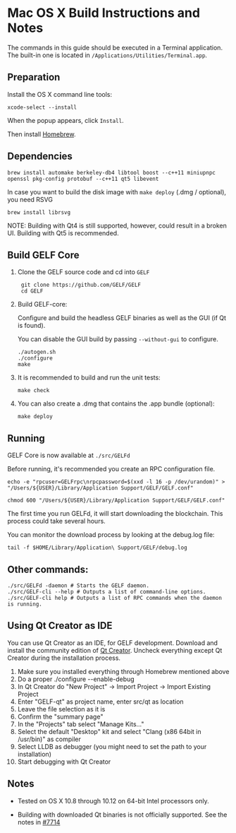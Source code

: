 Mac OS X Build Instructions and Notes
====================================
The commands in this guide should be executed in a Terminal application.
The built-in one is located in `/Applications/Utilities/Terminal.app`.

Preparation
-----------
Install the OS X command line tools:

`xcode-select --install`

When the popup appears, click `Install`.

Then install [Homebrew](http://brew.sh).

Dependencies
----------------------

    brew install automake berkeley-db4 libtool boost --c++11 miniupnpc openssl pkg-config protobuf --c++11 qt5 libevent

In case you want to build the disk image with `make deploy` (.dmg / optional), you need RSVG

    brew install librsvg

NOTE: Building with Qt4 is still supported, however, could result in a broken UI. Building with Qt5 is recommended.

Build GELF Core
------------------------

1. Clone the GELF source code and cd into `GELF`

        git clone https://github.com/GELF/GELF
        cd GELF

2.  Build GELF-core:

    Configure and build the headless GELF binaries as well as the GUI (if Qt is found).

    You can disable the GUI build by passing `--without-gui` to configure.

        ./autogen.sh
        ./configure
        make

3.  It is recommended to build and run the unit tests:

        make check

4.  You can also create a .dmg that contains the .app bundle (optional):

        make deploy

Running
-------

GELF Core is now available at `./src/GELFd`

Before running, it's recommended you create an RPC configuration file.

    echo -e "rpcuser=GELFrpc\nrpcpassword=$(xxd -l 16 -p /dev/urandom)" > "/Users/${USER}/Library/Application Support/GELF/GELF.conf"

    chmod 600 "/Users/${USER}/Library/Application Support/GELF/GELF.conf"

The first time you run GELFd, it will start downloading the blockchain. This process could take several hours.

You can monitor the download process by looking at the debug.log file:

    tail -f $HOME/Library/Application\ Support/GELF/debug.log

Other commands:
-------

    ./src/GELFd -daemon # Starts the GELF daemon.
    ./src/GELF-cli --help # Outputs a list of command-line options.
    ./src/GELF-cli help # Outputs a list of RPC commands when the daemon is running.

Using Qt Creator as IDE
------------------------
You can use Qt Creator as an IDE, for GELF development.
Download and install the community edition of [Qt Creator](https://www.qt.io/download/).
Uncheck everything except Qt Creator during the installation process.

1. Make sure you installed everything through Homebrew mentioned above
2. Do a proper ./configure --enable-debug
3. In Qt Creator do "New Project" -> Import Project -> Import Existing Project
4. Enter "GELF-qt" as project name, enter src/qt as location
5. Leave the file selection as it is
6. Confirm the "summary page"
7. In the "Projects" tab select "Manage Kits..."
8. Select the default "Desktop" kit and select "Clang (x86 64bit in /usr/bin)" as compiler
9. Select LLDB as debugger (you might need to set the path to your installation)
10. Start debugging with Qt Creator

Notes
-----

* Tested on OS X 10.8 through 10.12 on 64-bit Intel processors only.

* Building with downloaded Qt binaries is not officially supported. See the notes in [#7714](https://github.com/GELF/GELF/issues/7714)
